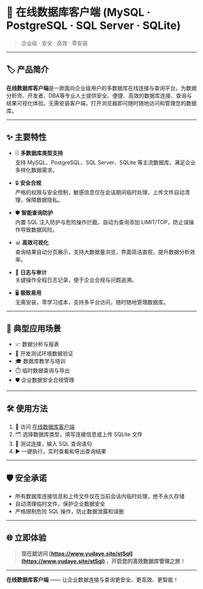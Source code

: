 # 🚀 在线数据库客户端 (MySQL · PostgreSQL · SQL Server · SQLite)

> 企业级 · 安全 · 高效 · 零安装

---

## 🏷️ 产品简介

**在线数据库客户端**是一款面向企业级用户的多数据库在线连接与查询平台。为数据分析师、开发者、DBA等专业人士提供安全、便捷、高效的数据库连接、查询与结果可视化体验。无需安装客户端，打开浏览器即可随时随地访问和管理您的数据库。

---

## ✨ 主要特性

- 🗄️ **多数据库类型支持**  
  支持 MySQL、PostgreSQL、SQL Server、SQLite 等主流数据库，满足企业多样化数据需求。

- 🔒 **安全合规**  
  严格的权限与安全控制，敏感信息仅在会话期间临时处理，上传文件自动清理，保障数据隐私。

- 🛡️ **智能查询防护**  
  内置 SQL 注入防护与危险操作拦截，自动为查询添加 LIMIT/TOP，防止误操作导致数据风险。

- 📊 **高效可视化**  
  查询结果自动分页展示，支持大数据量浏览，界面简洁直观，提升数据分析效率。

- 📝 **日志与审计**  
  关键操作全程日志记录，便于企业合规与问题追溯。

- 🖥️ **极致易用**  
  无需安装，零学习成本，支持多平台访问，随时随地管理数据库。

---

## 🎯 典型应用场景

- 📈 数据分析与报表
- 🧪 开发测试环境数据验证
- 🎓 数据库教学与培训
- ⏱️ 临时数据查询与导出
- 🛡️ 企业数据安全合规管理

---

## 🛠️ 使用方法

1. 🔗 访问 [在线数据库客户端](https://www.yudaye.site/stSql)
2. 🗂️ 选择数据库类型，填写连接信息或上传 SQLite 文件
3. 🧪 测试连接，输入 SQL 查询语句
4. ▶️ 一键执行，实时查看和导出查询结果

---

## 🛡️ 安全承诺

- 所有数据库连接信息和上传文件仅在当前会话内临时处理，绝不永久存储
- 自动清理临时文件，保护企业数据安全
- 严格限制危险 SQL 操作，防止数据泄露和误删

---

## 🌐 立即体验

> **现在就访问 [https://www.yudaye.site/stSql](https://www.yudaye.site/stSql) ，开启您的高效数据库管理之旅！**

---

**在线数据库客户端** —— 让企业数据连接与查询更安全、更高效、更智能！